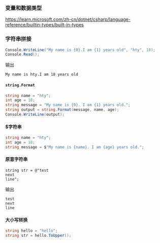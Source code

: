 ### 变量和数据类型

https://learn.microsoft.com/zh-cn/dotnet/csharp/language-reference/builtin-types/built-in-types



### 字符串拼接

```c#
Console.WriteLine("My name is {0}.I am {1} years old", "hty", 18);
Console.Read();
```

输出

```
My name is hty.I am 18 years old
```



#### `string.Format`

```c#
string name = "hty";
int age = 18;
string message = "My name is {0}. I am {1} years old.";
string output = string.Format(message, name, age);
Console.WriteLine(output);
```



#### $字符串

```c#
string name = "hty";
int age = 18;
string message = $"My name is {name}. I am {age} years old.";
```



#### 原意字符串

```
string str = @"test 
next 
line";
```

输出

```
test 
next 
line
```



#### 大小写转换

```c#
string hello = "hello";
string str = hello.ToUpper();
```

